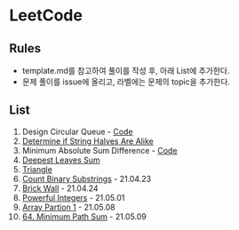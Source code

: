 # LeetCode

## Rules
- template.md를 참고하여 풀이를 작성 후, 아래 List에 추가한다.
- 문제 풀이를 issue에 올리고, 라벨에는 문제의 topic을 추가한다.

## List

1. Design Circular Queue - [Code](https://github.com/yejineee/LeetCode/blob/master/2021-04/design-circular-queue.js)
2. [Determine if String Halves Are Alike](https://github.com/yejineee/LeetCode/blob/master/2021-04/determine-if-string-halves-are-alike.md)
3. Minimum Absolute Sum Difference - [Code](https://github.com/yejineee/LeetCode/blob/master/2021-04/minimum-absolute-sum-difference.js)
4. [Deepest Leaves Sum](https://github.com/yejineee/LeetCode/blob/master/2021-04/deepest-leaves-sum.md)
5. [Triangle](https://github.com/yejineee/LeetCode/blob/master/2021-04/triangle.md)
6. [Count Binary Substrings](https://github.com/yejineee/LeetCode/blob/master/2021-04/count-binary-strings.md) - 21.04.23
7. [Brick Wall](https://github.com/yejineee/LeetCode/blob/master/2021-04/brick-wall.md) - 21.04.24
8. [Powerful Integers](https://github.com/yejineee/LeetCode/blob/master/2021-05/powerful-integers.md) - 21.05.01
9. [Array Partion 1](https://github.com/yejineee/LeetCode/blob/master/Array-and-String/array-partition-1.md) - 21.05.08
10. [64. Minimum Path Sum](https://github.com/yejineee/LeetCode/blob/master/2021-05/minimum-path-sum.md) - 21.05.09
